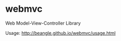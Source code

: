 webmvc
======

Web Model-View-Controller Library

Usage: http://beangle.github.io/webmvc/usage.html
